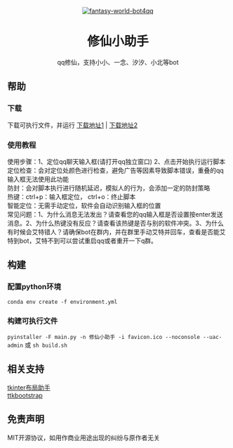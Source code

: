 <p align="center">
  <a href="https://github.com/WwwwwyDev/asceticism-assistant-QQ"><img src="https://s2.loli.net/2024/12/20/dwA6ZrJaGWFls89.png" alt="fantasy-world-bot4qq"></a>
</p>

<div align="center">

# 修仙小助手

<!-- prettier-ignore-start -->
<!-- markdownlint-disable-next-line MD036 -->
qq修仙，支持小小、一念、汐汐、小北等bot
<!-- prettier-ignore-end -->
</div>

## 帮助

### 下载

下载可执行文件，并运行
[下载地址1](https://github.com/WwwwwyDev/asceticism-assistant-QQ/releases/download/v0.0.1/asceticism-assistant.exe) | [下载地址2](https://gitee.com/wu_wen_yi/asceticism-assistant-QQ/releases/download/v0.0.1/%E4%BF%AE%E4%BB%99%E5%B0%8F%E5%8A%A9%E6%89%8B.exe)


### 使用教程
使用步骤：1、定位qq聊天输入框(请打开qq独立窗口) 2、点击开始执行运行脚本 \
定位检查：会对定位处颜色进行检查，避免广告等因素导致脚本错误，重叠的qq输入框无法使用此功能 \
防封：会对脚本执行进行随机延迟，模拟人的行为，会添加一定的防封策略 \
热键：ctrl+p：输入框定位， ctrl+o：终止脚本 \
智能定位：无需手动定位，软件会自动识别输入框的位置 \
常见问题：1、为什么消息无法发出？请查看您的qq输入框是否设置按enter发送消息。2、为什么热键没有反应？请查看该热键是否与别的软件冲突。3、为什么有时候会艾特错人？请确保bot在群内，并在群里手动艾特并回车，查看是否能艾特到bot，艾特不到可以尝试重启qq或者重开一下q群。


## 构建

### 配置python环境
`conda env create -f environment.yml`

### 构建可执行文件
`pyinstaller -F main.py -n 修仙小助手 -i favicon.ico --noconsole --uac-admin` 或 `sh build.sh`

## 相关支持

[tkinter布局助手](https://www.pytk.net/)\
[ttkbootstrap](https://ttkbootstrap.readthedocs.io/en/latest/)

## 免责声明
MIT开源协议，如用作商业用途出现的纠纷与原作者无关

